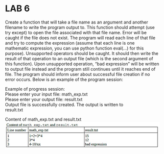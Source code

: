 # LAB 6
Create a function that will take a file name as an argument and another filename to write the program
output to. This function should attempt (use try except) to open the file associated with that file
name. Error will be caught if the file does not exist. The program will read each line of that file and try
to compute the expression (assume that each line is one mathematic expression, you can use python
function eval(...) for this purpose). Unsupported operators should be caught. It should then
write the result of that operation to an output file (which is the second argument of this function). Upon
unsupported operation, “bad expression” will be written to output file instead and the program still
continues until it reaches end of file. The program should inform user about successful file creation if
no error occurs. Below is an example of the program session:

Example of progress session: <br>
Please enter your input file: math_exp.txt <br>
Please enter your output file: result.txt <br>
Output file is successfully created. The output is written to <br>
result.txt <br>

Content of math_exp.txt and result.txt <br>
![Alt text](file_content.jpg?raw=true)
